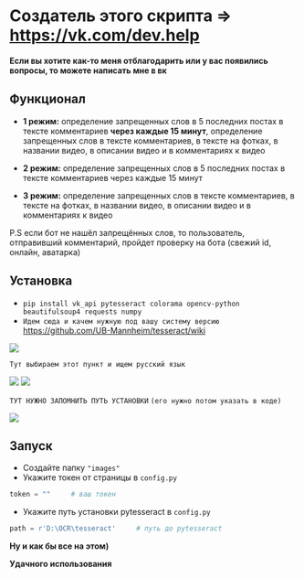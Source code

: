 # Создатель этого скрипта => https://vk.com/dev.help


__Если вы хотите как-то меня отблагодарить или у вас появились вопросы, то можете написать мне в вк__

## Функционал
* __1 режим:__ определение запрещенных слов в 5 последних постах в тексте комментариев __через каждые 15 минут__, определение запрещенных слов в тексте комментариев, в тексте на фотках, в названии видео, в описании видео и в комментариях к видео

* __2 режим:__ определение запрещенных слов в 5 последних постах в тексте комментариев через каждые 15 минут

* __3 режим:__ определение запрещенных слов в тексте комментариев, в тексте на фотках, в названии видео, в описании видео и в комментариях к видео

P.S  если бот не нашёл запрещённых слов, то пользователь, отправивший комментарий, пройдет проверку на бота (свежий id, онлайн, аватарка) 

## Установка
* `pip install vk_api pytesseract colorama opencv-python beautifulsoup4 requests numpy`
* `Идем сюда и качем нужную под вашу систему версию` https://github.com/UB-Mannheim/tesseract/wiki

![](https://user-images.githubusercontent.com/81006799/117576531-ff7cb500-b0ee-11eb-8d8e-f28b6f9683bc.png)

`Тут выбираем этот пункт и ищем русский язык`

![](https://image.prntscr.com/image/2c-IvbJiSMW_O4q1Y2ogAA.png)
![](https://image.prntscr.com/image/5TiqvyqpRpqfnP6600dr4Q.png)


`ТУТ НУЖНО ЗАПОМНИТЬ ПУТЬ УСТАНОВКИ`
`(его нужно потом указать в коде)`

![](https://camo.githubusercontent.com/419c97cb1ce8ed8395d114e77324562eb49a8c83294b9184e475a9b673905d55/68747470733a2f2f696d6167652e70726e747363722e636f6d2f696d6167652f6672494943776554537332536a7030705a6b554e4f672e706e67)

## Запуск
* Создайте папку `"images"`
* Укажите токен от страницы в `config.py`
```python
token = ""     # ваш токен
```
* Укажите путь установки pytesseract в `config.py`

```python
path = r'D:\OCR\tesseract'     # путь до pytesseract
```

__Ну и как бы все на этом)__

__Удачного использования__
